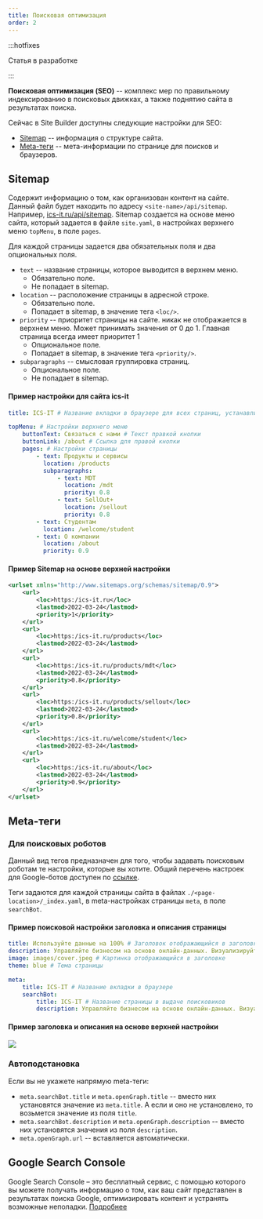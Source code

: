 ```yaml
---
title: Поисковая оптимизация
order: 2
---
```


:::hotfixes 

Статья в разработке

:::

**Поисковая оптимизация (SEO)** -- комплекс мер по правильному индексированию в поисковых движках, а также поднятию сайта в результатах поиска.

Сейчас в Site Builder доступны следующие настройки для SEO:

-  [Sitemap](#sitemap) -- информация о структуре сайта.
-  [Meta-теги](#metatags) -- мета-информации по странице для поисков и браузеров.

## Sitemap 

Содержит информацию о том, как организован контент на сайте. Данный файл будет находить по адресу `<site-name>/api/sitemap`. Например, [ics-it.ru/api/sitemap](https://ics-it.ru/api/sitemap). Sitemap создается на основе меню сайта, который задается в файле `site.yaml`, в настройках верхнего меню `topMenu`, в поле `pages`.

Для каждой страницы задается два обязательных поля и два опциональных поля.

-  `text` -- название страницы, которое выводится в верхнем меню.
   -  Обязательно поле.
   -  Не попадает в sitemap.
-  `location` -- расположение страницы в адресной строке.
   -  Обязательно поле.
   -  Попадает в sitemap, в значение тега `<loc/>`.
-  `priority` -- приоритет страницы на сайте. никак не отображается в верхнем меню. Может принимать значения от 0 до 1. Главная страница всегда имеет приоритет 1
   -  Опциональное поле.
   -  Попадает в sitemap, в значение тега `<priority/>`.
-  `subparagraphs` -- смысловая группировка страниц.
   -  Опциональное поле.
   -  Не попадает в sitemap.

#### Пример настройки для сайта ics-it

```yaml
title: ICS-IT # Название вкладки в браузере для всех страниц, устанавливается если meta.title не установлен

topMenu: # Настройки верхнего меню
    buttonText: Связаться с нами # Текст правкой кнопки
    buttonLink: /about # Ссылка для правой кнопки
    pages: # Настройки страницы
        - text: Продукты и сервисы
          location: /products
          subparagraphs:
              - text: MDT
                location: /mdt
                priority: 0.8
              - text: SellOut+
                location: /sellout
                priority: 0.8
        - text: Студентам
          location: /welcome/student
        - text: О компании
          location: /about
          priority: 0.9
```

#### Пример Sitemap на основе верхней настройки

```xml
<urlset xmlns="http://www.sitemaps.org/schemas/sitemap/0.9">
    <url>
        <loc>https:/ics-it.ru</loc>
        <lastmod>2022-03-24</lastmod>
        <priority>1</priority>
    </url>
    <url>
        <loc>https:/ics-it.ru/products</loc>
        <lastmod>2022-03-24</lastmod>
    </url>
    <url>
        <loc>https:/ics-it.ru/products/mdt</loc>
        <lastmod>2022-03-24</lastmod>
        <priority>0.8</priority>
    </url>
    <url>
        <loc>https:/ics-it.ru/products/sellout</loc>
        <lastmod>2022-03-24</lastmod>
        <priority>0.8</priority>
    </url>
    <url>
        <loc>https:/ics-it.ru/welcome/student</loc>
        <lastmod>2022-03-24</lastmod>
    </url>
    <url>
        <loc>https:/ics-it.ru/about</loc>
        <lastmod>2022-03-24</lastmod>
        <priority>0.9</priority>
    </url>
</urlset>
```

## Meta-теги 

### Для поисковых роботов

Данный вид тегов предназначен для того, чтобы задавать поисковым роботам те настройки, которые вы хотите. Общий перечень настроек для Google-ботов доступен по [ссылке](https://developers.google.com/search/docs/advanced/crawling/special-tags#other-points-to-note).

Теги задаются для каждой страницы сайта в файлах `./<page-location>/_index.yaml`, в meta-настройках страницы `meta`, в поле `searchBot`.

#### Пример поисковой настройки заголовка и описания страницы

```yaml
title: Используйте данные на 100% # Заголовок отображающийся в заголовке
description: Управляйте бизнесом на основе онлайн-данных. Визуализируйте результаты. Совершенствуйте процессы. Переходите в облако. # Описание отображающийся в заголовке
image: images/cover.jpeg # Картинка отображающийся в заголовке
theme: blue # Тема страницы

meta:
    title: ICS-IT # Название вкладки в браузере
    searchBot:
        title: ICS-IT # Название страницы в выдаче поисковиков
        description: Управляйте бизнесом на основе онлайн-данных. Визуализируйте результаты. Совершенствуйте процессы. Переходите в облако. # Описание страницы в выдаче поисковиков
```

#### Пример заголовка и описания на основе верхней настройки

![](./../../site-builder/images/google-ics-it.png)

### Автоподстановка

Если вы не укажете напрямую meta-теги:

-  `meta.searchBot.title` и `meta.openGraph.title` -- вместо них установятся значение из `meta.title`. А если и оно не установлено, то возьмется значение из поля `title`.
-  `meta.searchBot.description` и `meta.openGraph.description` -- вместо них установятся значения из поля `description`.
-  `meta.openGraph.url` -- вставляется автоматически.

## Google Search Console

Google Search Console – это бесплатный сервис, с помощью которого вы можете получать информацию о том, как ваш сайт представлен в результатах поиска Google, оптимизировать контент и устранять возможные неполадки. [Подробнее](https://support.google.com/webmasters/answer/9128668)

